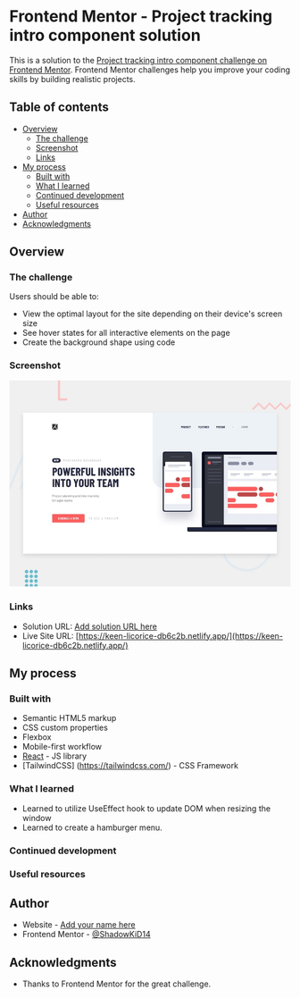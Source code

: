 # Frontend Mentor - Project tracking intro component solution

This is a solution to the [Project tracking intro component challenge on Frontend Mentor](https://www.frontendmentor.io/challenges/project-tracking-intro-component-5d289097500fcb331a67d80e). Frontend Mentor challenges help you improve your coding skills by building realistic projects. 

## Table of contents

- [Overview](#overview)
  - [The challenge](#the-challenge)
  - [Screenshot](#screenshot)
  - [Links](#links)
- [My process](#my-process)
  - [Built with](#built-with)
  - [What I learned](#what-i-learned)
  - [Continued development](#continued-development)
  - [Useful resources](#useful-resources)
- [Author](#author)
- [Acknowledgments](#acknowledgments)

## Overview

### The challenge

Users should be able to:

- View the optimal layout for the site depending on their device's screen size
- See hover states for all interactive elements on the page
- Create the background shape using code

### Screenshot

![](./public/desktop-preview.jpg)


### Links

- Solution URL: [Add solution URL here](https://your-solution-url.com)
- Live Site URL: [https://keen-licorice-db6c2b.netlify.app/](https://keen-licorice-db6c2b.netlify.app/)

## My process

### Built with

- Semantic HTML5 markup
- CSS custom properties
- Flexbox
- Mobile-first workflow
- [React](https://reactjs.org/) - JS library
- [TailwindCSS] (https://tailwindcss.com/) - CSS Framework


### What I learned

- Learned to utilize UseEffect hook to update DOM when resizing the window
- Learned to create a hamburger menu.

### Continued development


### Useful resources


## Author

- Website - [Add your name here](https://www.your-site.com)
- Frontend Mentor - [@ShadowKiD14](https://www.frontendmentor.io/profile/ShadowKiD14)


## Acknowledgments

- Thanks to Frontend Mentor for the great challenge.